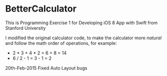 # BetterCalculator
This is Programming Exercise 1 for Developing iOS 8 App with Swift from Stanford University

I modified the original calculator code, to make the calculator more *natural* and follow the math order of operations, for example:

* 2 * 3 + 4 * 2 = 6 + 8 = 14
* 6 / 2 - 1 = 3 - 1 = 2

20th-Feb-2015
Fixed Auto Layout bugs
